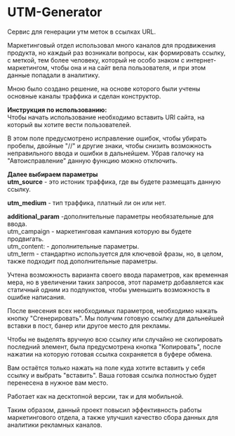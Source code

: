 # UTM-Generator

Сервис для генерации утм меток в ссылках URL.

Маркетинговый отдел использовал много каналов для продвижения продукта, но каждый раз возникали вопросы, как формировать ссылку, с меткой, 
тем более человеку, который не особо знаком с интернет-маркетингом, чтобы она и на сайт вела пользователя, и при этом данные попадали в аналитику.

Мною было создано решение, на основе которого были учтены основные каналы траффика и сделан конструктор.

<b>Инструкция по использованию:</b>
<br>
Чтобы начать использование необходимо вставить URl сайта, на который вы хотите вести пользователей.

В этом поле предусмотрено исправление ошибок, чтобы убирать пробелы, двойные "//" и другие знаки, чтобы снизить возможность неправильного ввода и ошибки в дальнейшем.
Убрав галочку на "Автоисправление" данную функцию можно отключить.

<b>Далее выбираем параметры</b>
<br>
<b>utm_source</b> - это истоник траффика, где вы будете размещать данную ссылку.

<b>utm_medium</b> - тип траффика, платный ли он или нет.

<b>additional_param</b> -дополнительные параметры необязательные для ввода.
<br>
utm_campaign - маркетинговая кампания которую вы будете продвигать.
<br>utm_content: - дополнительные параметры.
<br>utm_term - стандартно используется для ключевой фразы, но, в целом, также подходит под дополнительные параметры.

Учтена возможность варианта своего ввода параметров, как временная мера, но в увеличении таких запросов, этот параметр добавляется как статичный одним из подпунктов, чтобы уменьшить возможность в ошибке написания.

После внесения всех необходимых параметров, необходимо нажать кнопку "Сгенерировать". Мы получим готовую ссылку для дальнейшей вставки в пост, банер или другое место для рекламы.

Чтобы не выделять вручную всю ссылку или случайно не скопировать последний элемент, была предусмотрена кнопка "Копировать", после нажатии на которую готовая ссылка сохраняется в буфере обмена.

Вам остаётся только нажать на поле куда хотите вставить у себя ссылку и выбрать "вставить". Ваша готовая ссылка полностью будет перенесена в нужное вам место.

Работает как на десктопной версии, так и для мобильной.

Таким образом, данный проект повысил эффективность работы маркетингового отдела, а также улучшил качество сбора данных для аналитики рекламных каналов.









